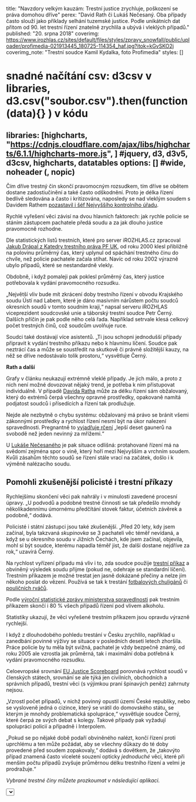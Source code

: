 title: "Navzdory velkým kauzám: Trestní justice zrychluje, poškození se práva domohou dříve"
perex: "David Rath či Lukáš Nečesaný. Oba případy často slouží jako příklady selhání tuzemské justice. Podle unikátních dat přitom od 90. let trestní řízení znatelně zrychlila a ubývá i vleklých případů."
published: "20. srpna 2018"
coverimg: https://www.irozhlas.cz/sites/default/files/styles/zpravy_snowfall/public/uploader/profimedia-021913445_180725-114354_haf.jpg?itok=kGvSKO2j
coverimg_note: "Trestní soudce Kamil Kydalka, foto Profimedia"
styles: []
# snadné načítání csv: d3csv v libraries, d3.csv("soubor.csv").then(function(data){} ) v kódu
libraries: [highcharts, "https://cdnjs.cloudflare.com/ajax/libs/highcharts/6.1.1/highcharts-more.js", ] #jquery, d3, d3v5, d3csv, highcharts, datatables
options: [] #wide, noheader (, nopic)
---
Čím dříve trestný čin skončí pravomocným rozsudkem, tím dříve se obětem dostane zadostiučinění a také často odškodnění. Proto je délka řízení bedlivě sledována a často i kritizována, naposledy se nad vleklým soudem s Davidem Rathem [pozastavil i šéf Nejvyššího kontrolního úřadu](https://www.irozhlas.cz/zpravy-domov/miloslav-kala-nejvyssi-kontrolni-urad-nku-david-rath-andrej-babis_1808130600_ogo).

Rychlé vyřešení věci závisí na dvou hlavních faktorech: jak rychle policie se stáním zástupcem pachatele předá soudu a za jak dlouho justice pravomocně rozhodne.

Dle statistických listů trestních, které pro server iROZHLAS.cz zpracoval [Jakub Drápal z Katedry trestního práva PF UK](https://www.prf.cuni.cz/detail-cloveka/1010944/1404044682/), od roku 2000 klesl přibližně na polovinu průměrný čas, který uplynul od spáchání trestného činu do chvíle, než policie pachatele začala stíhat. Navíc od roku 2002 výrazně ubylo případů, které se nestandardně vlekly.

<wide>
<div class="chart" id="agg_odspachanidostihani"></div>
</wide>

Obdobně, i když pomaleji pak poklesl průměrný čas, který justice potřebovala k vydání pravomocného rozsudku.

<wide>
<div class="chart" id="agg_delkaodspachanidopm"></div>
</wide>

„Největší vliv bude mít zkrácení doby trestního řízení v obvodu Krajského soudu Ústí nad Labem, které je dáno masivním nárůstem počtu soudců okresních soudů v tomto soudním kraji,“ napsal serveru iROZHLAS viceprezident soudcovské unie a táborský trestní soudce Petr Černý. Dalších příčin je pak podle něho celá řada. Například setrvale klesá celkový počet trestných činů, což soudcům uvolňuje ruce.

Soudci také dostávají více asistentů. „Ti jsou schopni jednodušší případy připravit  k vydání trestního příkazu nebo k hlavnímu líčení. Soudce pak neztrácí čas a může se soustředit na skutkově či právně složitější kauzy, na něž se dříve nedostávalo tolik prostoru,“ vysvětluje Černý.

<left>
	<p>
	<b>Rath a další</b>
	</p><p>
	Grafy v článku neukazují extrémně vleklé případy. Je jich málo, a proto z nich není možné dovozovat nějaký trend, je potřeba k nim přistupovat individuálně. V případě <a href="https://www.irozhlas.cz/zpravy-tag/david-rath">Davida Ratha</a> může za délku řízení sám obžalovaný, který do extrémů čerpá všechny opravné prostředky, opakovaně namítá podjatost soudců i přísedících a řízení tak prodlužuje. 
	</p>
	<p>Nejde ale nezbytně o chybu systému: obžalovaný má právo se bránit všemi zákonnými prostředky a rychlost řízení nesmí být na úkor nalezení spravedlnosti. Pregnantně to <a href="https://en.wikipedia.org/wiki/Blackstone%27s_formulation">vyjadřuje rčení</a> „lepší deset gaunerů na svobodě než jeden nevinný za mřížemi.“</p>
	<p>U <a href="https://www.irozhlas.cz/zpravy-tag/lukas-necesany">Lukáše Nečesaného</a> je pak situace odlišná: protahované řízení má na svědomí zejména spor o vině, který hoří mezi Nejvyšším a vrchním soudem. Kvůli zásahům těchto soudů se řízení stále vrací na začátek, došlo i k výměně nalézacího soudu.</p>
</left>

## Pomohli zkušenější policisté i trestní příkazy

Rychlejšímu skončení věci pak nahrály i v minulosti zavedené procesní úpravy. „U podvodů a podobné trestné činnosti se tak předešlo mnohdy několikadennímu úmornému předčítání stovek faktur, účetních závěrek a podobně,“ dodává.

Policisté i státní zástupci jsou také zkušenější. „Před 20 lety, kdy jsem začínal, byla takzvaná _skupinovka_ se 3 pachateli věc téměř nevídaná, a když se u okresního soudu v Jižních Čechách, kde jsem začínal, objevila, mohl si být soudce, kterému napadla téměř jist, že další dostane nejdříve za rok,“ uzavírá Černý.

Na rychlost vyřízení případu má vliv i to, zda soudce použije [trestní příkaz](https://cs.wikipedia.org/wiki/Trestn%C3%AD_p%C5%99%C3%ADkaz) a obviněný výsledek soudu přijme (pokud ne, odehraje se standardní líčení). Trestním příkazem je možné trestat jen jasně dokázané přečiny a nelze jím někoho poslat do vězení. Používá se tak k trestání [fotbalových chuligánů](https://www.ceskatelevize.cz/sport/fotbal/nizsi-souteze/351746-za-vytrznosti-v-opave-padaly-tresty-podminka-pokuta-i-prospesne-prace/?mobileRedirect=off) či [pouličních rváčů](https://www.seznamzpravy.cz/clanek/trest-za-peprovy-sprej-do-obliceje-bezdomovcu-na-sjezdu-cssd-je-definitivni-kotrba-slibil-ze-zaplati-47045).

Podle [výroční statistické zprávy ministerstva spravedlnosti](https://portal.justice.cz/Justice2/MS/ms.aspx?j=33&o=23&k=7039&d=360282) pak trestním příkazem skončí i 80 % všech případů řízení pod vlivem alkoholu.

Statistiky ukazují, že věci vyřešené trestním příkazem jsou opravdu výrazně rychlejší.

<wide>
<div class="chart" id="aggTP_delkaodspachanidopm"></div>
</wide>

I když z dlouhodobého pohledu trestání v Česku zrychlilo, například u zanedbání povinné výživy se situace v posledních deseti letech zhoršila. Práce policie by tu měla být svižná, pachatel je vždy bezpečně známý, od roku 2005 ale vzrostla jak průměrná, tak i maximální doba potřebná k vydání pravomocného rozsudku.

<right>
<p>Celoevropské srovnání <a href="https://ec.europa.eu/info/policies/justice-and-fundamental-rights/effective-justice/eu-justice-scoreboard_en">EU Justice Scoreboard</a> porovnává rychlost soudů v členských státech, srovnání se ale týká jen civilních, obchodních a správních případů, trestní věci (s výjimkou praní špinavých peněz) zahrnuty nejsou.</p>
</right>

„Vzrostl počet případů, v nichž povinný opustil území České republiky, nebo se vysloveně jedná o cizince, který se vrátil do domovského státu, se kterým je mnohdy problematická spolupráce,“ vysvětluje soudce Černý, které čerpá ze svých debat s kolegy. Takové případy pak vyžadují spolupráci policií a případně i Interpolem. 

„Pokud se po nějaké době podaří obviněného nalézt, končí řízení proti uprchlému a ten může požádat, aby se všechny důkazy do té doby provedené před soudem zopakovaly,“ dodává s dovětkem, že „takovýto případ znamená často víceleté souzení opticky _jednoduché_ věci, které při menším počtu případů zvyšuje průměrnou délku trestního řízení a velmi je prodražuje.“

<wide>
<div class="chart" id="agg196_delkaodspachanidopm"></div>
</wide>

_Vybrané trestné činy můžete prozkoumat v následující aplikaci._

<wide>
<div id="all">
	<select id="all_sel"></select>
	<div class="all_chart"></div>
</div>
</wide>
